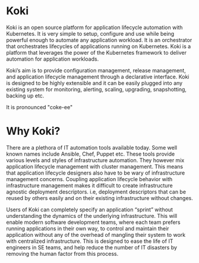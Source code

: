 # Koki
Koki is an open source platform for application lifecycle automation with Kubernetes. It is very simple to setup, configure and use while being powerful enough to automate any application workload. It is an orchestrator that orchestrates lifecycles of applications running on Kubernetes. Koki is a platform that leverages the power of the Kubernetes framework to deliver automation for application workloads. 

Koki’s aim is to provide configuration management, release management, and application lifecycle management through a declarative interface. Koki is designed to be highly extensible and it can be easily plugged into any existing system for monitoring, alerting, scaling, upgrading, snapshotting, backing up etc. 

It is pronounced "coke-ee"

# Why Koki?
There are a plethora of IT automation tools available today. Some well known names include Ansible, Chef, Puppet etc. These tools provide various levels and styles of infrastructure automation. They however mix application lifecycle management with cluster management. This means that application lifecycle designers also have to be wary of infrastructure management concerns. Coupling application lifecycle behavior with infrastructure management makes it difficult to create infrastructure agnostic deployment descriptors. i.e, deployment descriptors that can be reused by others easily and on their existing infrastructure without changes. 

Users of Koki can completely specify an application “sprint” without understanding the dynamics of the underlying infrastructure. This will enable modern software development teams, where each team prefers running applications in their own way, to control and maintain their application without any of the overhead of mangling their system to work with centralized infrastructure. This is designed to ease the life of IT engineers in SE teams, and help reduce the number of IT disasters by removing the human factor from this process. 

